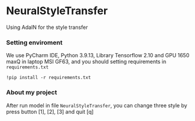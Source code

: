 # NeuralStyleTransfer
Using AdaIN for the style transfer
### Setting enviroment
We use PyCharm IDE, Python 3.9.13, Library Tensorflow 2.10 and GPU 1650 maxQ in laptop MSI GF63, and you should setting requirements in `requirements.txt`

`!pip install -r requirements.txt`
### About my project
After run model in file `NeuralStyleTransfer`, you can change three style by press button [1], [2], [3] and quit [q]
